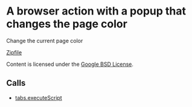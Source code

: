 
A browser action with a popup that changes the page color
=======

Change the current page color

[Zipfile](http://developer.chrome.com/extensions/examples/api/browserAction/set_page_color.zip)

Content is licensed under the [Google BSD License](http://code.google.com/google_bsd_license.html).

Calls
-----

* [tabs.executeScript](http://developer.chrome.com/extensions/tabs.html#method-executeScript)
